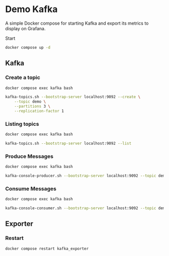 # Demo Kafka

A simple Docker compose for starting Kafka and export its metrics to display on Grafana.

Start

```sh
docker compose up -d
```

## Kafka

### Create a topic

```sh
docker compose exec kafka bash

kafka-topics.sh --bootstrap-server localhost:9092 --create \
    --topic demo \
    --partitions 3 \
    --replication-factor 1
```

### Listing topics

```sh
docker compose exec kafka bash

kafka-topics.sh --bootstrap-server localhost:9092 --list
```

### Produce Messages

```sh
docker compose exec kafka bash

kafka-console-producer.sh --bootstrap-server localhost:9092 --topic demo
```

### Consume Messages

```sh
docker compose exec kafka bash

kafka-console-consumer.sh --bootstrap-server localhost:9092 --topic demo --from-beginning
```

## Exporter

### Restart

```sh
docker compose restart kafka_exporter
```
